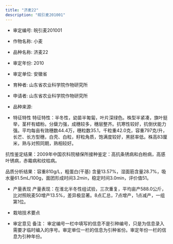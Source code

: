```yaml
---
title: "济麦22"
description: "皖引麦201001"
---
```

* 审定编号:  皖引麦201001

*  作物名称:  小麦

*  品种名称:  济麦22

*  审定年份:  2010

*  审定单位:  安徽省

* 育种者:  山东省农业科学院作物研究所

*  申请者:  山东省农业科学院作物研究所

*  品种来源:  

*  特征特性
特征特性：半冬性，幼苗半匍匐，叶片深绿色。株型半紧凑，旗叶挺举，茎杆有蜡粉。分蘖力强，成穗较多，穗层整齐。抗寒性较好，抗倒伏能力强。平均每亩有效穗数44.4万，穗粒数35.1，千粒重42.0克，容重797克/升，长芒、长方型穗，白壳、白粒，籽粒角质，饱满度较好，黑胚率低。株高83厘米，熟与对照同期，熟相较好。
抗性鉴定结果：2009年中国农科院植保所接种鉴定：高抗条锈病和白粉病，高感叶锈病，赤霉病和纹枯病。
品质分析结果：容重810g/L，粗蛋白(干基) 含量13.57%，湿面筋含量28.7%，吸水量61.5mL/100g，面团形成时间3.2min，稳定时间3.0min，评价值51。


*  产量表现
产量表现：在淮北半冬性组试验，三次重复，平均亩产588.0公斤，比对照皖麦50增产13.5%，差异极显著。8点汇总，7点增产，1点减产，一组第1位。


*  栽培技术要点


*  审定意见
备注： 审定编号一栏中填写的信息不是引种编号，只是为信息录入需要才临时编入的序号。审定单位一栏的信息为引种省份。审定年份一栏的信息为引种年份。
